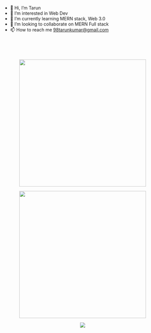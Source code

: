 - 👋 Hi, I’m Tarun
- 👀 I’m interested in Web Dev
- 🌱 I’m currently learning MERN stack, Web 3.0
- 💞️ I’m looking to collaborate on MERN Full stack
- 📫 How to reach me 98tarunkumar@gmail.com

<br/>
<br/>
<br/>
<p align = "center">
  <img src = "https://github-readme-stats.vercel.app/api?username=98tarunkumar&show_icons=true&theme=dark" width = 400>
</p>
<p align = "center">
  <img src = "https://github-readme-streak-stats.herokuapp.com?user=98tarunkumar&theme=dark&hide_border=true" width = 400>
</p>
<p align = "center">
  <a href="https://github.com/98tarunkumar/github-readme-stats"><img align="center" src="https://github-readme-stats.vercel.app/api/top-langs/?username=98tarunkumar&layout=compact&theme=dark" /></a>
 </p>
<!---
98tarunkumar/98tarunkumar is a ✨ special ✨ repository because its `README.md` (this file) appears on your GitHub profile.
You can click the Preview link to take a look at your changes.
--->

